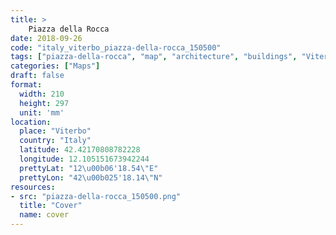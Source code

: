 ```yaml
---
title: > 
    Piazza della Rocca
date: 2018-09-26
code: "italy_viterbo_piazza-della-rocca_150500"
tags: ["piazza-della-rocca", "map", "architecture", "buildings", "Viterbo", "Italy"]
categories: ["Maps"]
draft: false
format:
  width: 210
  height: 297
  unit: 'mm'
location:
  place: "Viterbo"
  country: "Italy"
  latitude: 42.42170808782228
  longitude: 12.105151673942244
  prettyLat: "12\u00b06'18.54\"E"
  prettyLon: "42\u00b025'18.14\"N"
resources:
- src: "piazza-della-rocca_150500.png"
  title: "Cover"
  name: cover
---
```

